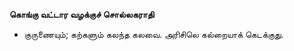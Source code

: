 **கொங்கு வட்டார வழக்குச் சொல்லகராதி**
- குருணையும்; கற்களும் கலந்த கலவை. அரிசிலெ கல்றையாக் கெடக்குது.

